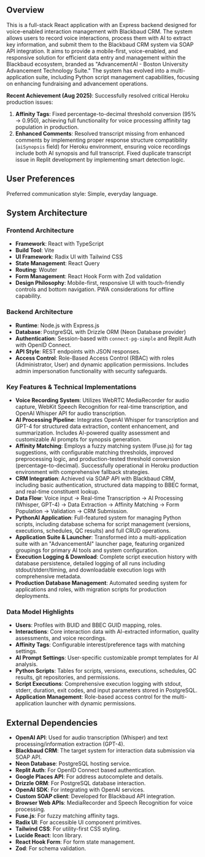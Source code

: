 ## Overview

This is a full-stack React application with an Express backend designed for voice-enabled interaction management with Blackbaud CRM. The system allows users to record voice interactions, process them with AI to extract key information, and submit them to the Blackbaud CRM system via SOAP API integration. It aims to provide a mobile-first, voice-enabled, and responsive solution for efficient data entry and management within the Blackbaud ecosystem, branded as "AdvancementAI - Boston University Advancement Technology Suite." The system has evolved into a multi-application suite, including Python script management capabilities, focusing on enhancing fundraising and advancement operations.

**Recent Achievement (Aug 2025)**: Successfully resolved critical Heroku production issues:
1. **Affinity Tags**: Fixed percentage-to-decimal threshold conversion (95% → 0.950), achieving full functionality for voice processing affinity tag population in production.
2. **Enhanced Comments**: Resolved transcript missing from enhanced comments by implementing proper response structure compatibility (`aiSynopsis` field) for Heroku environment, ensuring voice recordings include both AI synopsis and full transcript. Fixed duplicate transcript issue in Replit development by implementing smart detection logic.

## User Preferences

Preferred communication style: Simple, everyday language.

## System Architecture

### Frontend Architecture
- **Framework**: React with TypeScript
- **Build Tool**: Vite
- **UI Framework**: Radix UI with Tailwind CSS
- **State Management**: React Query
- **Routing**: Wouter
- **Form Management**: React Hook Form with Zod validation
- **Design Philosophy**: Mobile-first, responsive UI with touch-friendly controls and bottom navigation. PWA considerations for offline capability.

### Backend Architecture
- **Runtime**: Node.js with Express.js
- **Database**: PostgreSQL with Drizzle ORM (Neon Database provider)
- **Authentication**: Session-based with `connect-pg-simple` and Replit Auth with OpenID Connect.
- **API Style**: REST endpoints with JSON responses.
- **Access Control**: Role-Based Access Control (RBAC) with roles (Administrator, User) and dynamic application permissions. Includes admin impersonation functionality with security safeguards.

### Key Features & Technical Implementations
- **Voice Recording System**: Utilizes WebRTC MediaRecorder for audio capture, WebKit Speech Recognition for real-time transcription, and OpenAI Whisper API for audio transcription.
- **AI Processing Pipeline**: Integrates OpenAI Whisper for transcription and GPT-4 for structured data extraction, content enhancement, and summarization. Includes AI-powered quality assessment and customizable AI prompts for synopsis generation.
- **Affinity Matching**: Employs a fuzzy matching system (Fuse.js) for tag suggestions, with configurable matching thresholds, improved preprocessing logic, and production-tested threshold conversion (percentage-to-decimal). Successfully operational in Heroku production environment with comprehensive fallback strategies.
- **CRM Integration**: Achieved via SOAP API with Blackbaud CRM, including basic authentication, structured data mapping to BBEC format, and real-time constituent lookup.
- **Data Flow**: Voice input -> Real-time Transcription -> AI Processing (Whisper, GPT-4) -> Data Extraction -> Affinity Matching -> Form Population -> Validation -> CRM Submission.
- **PythonAI Application**: Full-featured system for managing Python scripts, including database schema for script management (versions, executions, schedules, QC results) and full CRUD operations.
- **Application Suite & Launcher**: Transformed into a multi-application suite with an "AdvancementAI" launcher page, featuring organized groupings for primary AI tools and system configuration.
- **Execution Logging & Download**: Complete script execution history with database persistence, detailed logging of all runs including stdout/stderr/timing, and downloadable execution logs with comprehensive metadata.
- **Production Database Management**: Automated seeding system for applications and roles, with migration scripts for production deployments.

### Data Model Highlights
- **Users**: Profiles with BUID and BBEC GUID mapping, roles.
- **Interactions**: Core interaction data with AI-extracted information, quality assessments, and voice recordings.
- **Affinity Tags**: Configurable interest/preference tags with matching settings.
- **AI Prompt Settings**: User-specific customizable prompt templates for AI analysis.
- **Python Scripts**: Tables for scripts, versions, executions, schedules, QC results, git repositories, and permissions.
- **Script Executions**: Comprehensive execution logging with stdout, stderr, duration, exit codes, and input parameters stored in PostgreSQL.
- **Application Management**: Role-based access control for the multi-application launcher with dynamic permissions.

## External Dependencies

- **OpenAI API**: Used for audio transcription (Whisper) and text processing/information extraction (GPT-4).
- **Blackbaud CRM**: The target system for interaction data submission via SOAP API.
- **Neon Database**: PostgreSQL hosting service.
- **Replit Auth**: For OpenID Connect based authentication.
- **Google Places API**: For address autocomplete and details.
- **Drizzle ORM**: For PostgreSQL database interaction.
- **OpenAI SDK**: For integrating with OpenAI services.
- **Custom SOAP client**: Developed for Blackbaud API integration.
- **Browser Web APIs**: MediaRecorder and Speech Recognition for voice processing.
- **Fuse.js**: For fuzzy matching affinity tags.
- **Radix UI**: For accessible UI component primitives.
- **Tailwind CSS**: For utility-first CSS styling.
- **Lucide React**: Icon library.
- **React Hook Form**: For form state management.
- **Zod**: For schema validation.